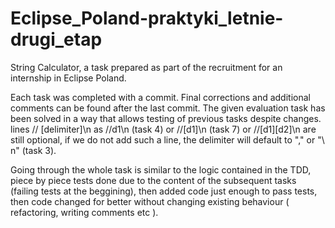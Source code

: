 # Eclipse_Poland-praktyki_letnie-drugi_etap
String Calculator, a task prepared as part of the recruitment for an internship in Eclipse Poland.

Each task was completed with a commit. 
Final corrections and additional comments can be found after the last commit.
The given evaluation task has been solved in a way that allows testing of previous tasks despite changes.
lines // [delimiter]\n as //d1\n (task 4) or //[d1]\n (task 7) or //[d1][d2]\n are still optional,
if we do not add such a line, the delimiter will default to "," or "\ n" (task 3).

Going through the whole task is similar to the logic contained in the TDD, piece by piece tests done due to 
the content of the subsequent tasks (failing tests at the beggining), then added code just enough to pass tests,
then code changed for better without changing existing behaviour ( refactoring, writing comments etc ).
